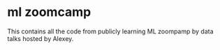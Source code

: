 # ml zoomcamp
This contains all the code from publicly learning ML zoompamp by data talks hosted by Alexey.